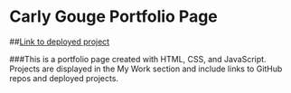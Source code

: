 # Carly Gouge Portfolio Page

##[Link to deployed project](https://github.com/cgouge93/cgouge93.github.io)

###This is a portfolio page created with HTML, CSS, and JavaScript. Projects are displayed in the My Work section and include links to GitHub repos and deployed projects.

